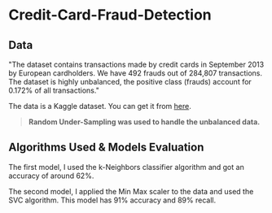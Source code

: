 # Credit-Card-Fraud-Detection

## Data

"The dataset contains transactions made by credit cards in September 2013 by European cardholders. We have 492 frauds out of 284,807 transactions. The dataset is highly unbalanced, the positive class (frauds) account for 0.172% of all transactions."

The data is a Kaggle dataset. You can get it from [here](https://www.kaggle.com/datasets/mlg-ulb/creditcardfraud).
> **Random Under-Sampling was used to handle the unbalanced data.**

## Algorithms Used & Models Evaluation 

The first model, I used the k-Neighbors classifier algorithm and got an accuracy of around 62%.

The second model, I applied the Min Max scaler to the data and used the SVC algorithm. This model has 91% accuracy and 89% recall.
